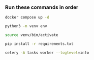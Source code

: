 ### Run these commands in order

```bash
docker compose up -d
```

```bash
python3 -m venv env
```

```bash
source venv/bin/activate
```

```bash
pip install -r requirements.txt
```

```bash
celery -A tasks worker --loglevel=info
```
